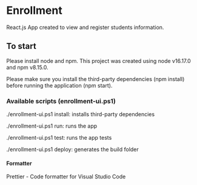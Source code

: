 # Enrollment

React.js App created to view and register students information.

## To start

Please install node and npm. This project was created using node v16.17.0 and npm v8.15.0.

Please make sure you install the third-party dependencies (npm install) before running the application (npm start).

### Available scripts (enrollment-ui.ps1)

./enrollment-ui.ps1 install: installs third-party dependencies

./enrollment-ui.ps1 run: runs the app

./enrollment-ui.ps1 test: runs the app tests

./enrollment-ui.ps1 deploy: generates the build folder

#### Formatter

Prettier - Code formatter for Visual Studio Code
